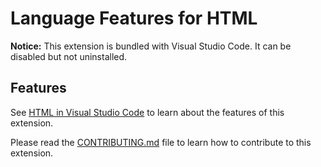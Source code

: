 # Language Features for HTML

**Notice:** This extension is bundled with Visual Studio Code. It can be disabled but not uninstalled.

## Features

See [HTML in Visual Studio Code](https://code.visualstudio.com/docs/languages/html) to learn about the features of this extension.

Please read the [CONTRIBUTING.md](https://github.com/Microsoft/vscode/blob/master/extensions/html-language-features/CONTRIBUTING.md) file to learn how to contribute to this extension.
